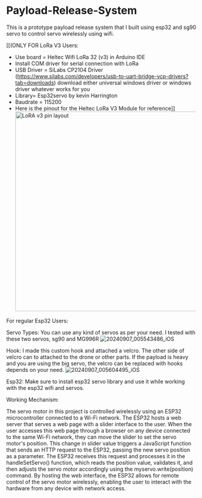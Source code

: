 # Payload-Release-System
This is a prototype payload release system that I built using esp32 and sg90 servo to control servo wirelessly using wifi.

[[(ONLY FOR LoRa V3 Users:

- Use  board = Heltec Wifi LoRa 32 (v3) in Arduino IDE
- Install COM driver for serial connection with LoRa
- USB Driver = SiLabs CP2104 Driver (https://www.silabs.com/developers/usb-to-uart-bridge-vcp-drivers?tab=downloads) download either universal windows driver or windows driver
                whatever works for you
- Library= Esp32servo by kevin Harrington
- Baudrate = 115200
- Here is the pinout for the Heltec LoRa V3 Module for reference]]
  <img width="529" alt="LoRA v3 pin layout" src="https://github.com/user-attachments/assets/6bbee77c-91fa-4b76-a147-01c8d4fec5b6">


For regular Esp32 Users:


  Servo Types:
  You can use any kind of servos as per your need.
  I tested with these two servos, sg90 and MG996R
 ![20240907_005543486_iOS](https://github.com/user-attachments/assets/07b70fb5-1ed6-4252-b21d-158f8d1a8e8f)

Hook:
I made this custom hook and attached a velcro. The other side of velcro can to attached to the drone or other parts. If the payload is heavy and you are using the big servo, the velcro can be replaced with hooks depends on your need.
![20240907_005604495_iOS](https://github.com/user-attachments/assets/62d6101d-ca7f-457e-9cb1-ef2c6e1cc8af)


Esp32:
Make sure to install esp32 servo library and use it while working with the esp32 wifi and servos.


Working Mechanism:

The servo motor in this project is controlled wirelessly using an ESP32 microcontroller connected to a Wi-Fi network. The ESP32 hosts a web server that serves a web page with a slider interface to the user. When the user accesses this web page through a browser on any device connected to the same Wi-Fi network, they can move the slider to set the servo motor's position. This change in slider value triggers a JavaScript function that sends an HTTP request to the ESP32, passing the new servo position as a parameter. The ESP32 receives this request and processes it in the handleSetServo() function, which reads the position value, validates it, and then adjusts the servo motor accordingly using the myservo.write(position) command. By hosting the web interface, the ESP32 allows for remote control of the servo motor wirelessly, enabling the user to interact with the hardware from any device with network access.







